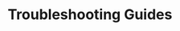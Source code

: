 ---
# metadata # 
title:  Troubleshooting Guides
description: Learn how to resolve issues related to installation, configuration, deployment, and pipeline setup for {{%productName%}}.
date: 
---